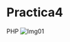 # Practica4
PHP
![Img01](https://user-images.githubusercontent.com/44144850/76156028-0ad2eb80-60ba-11ea-8ca2-2c27200f207c.png)
